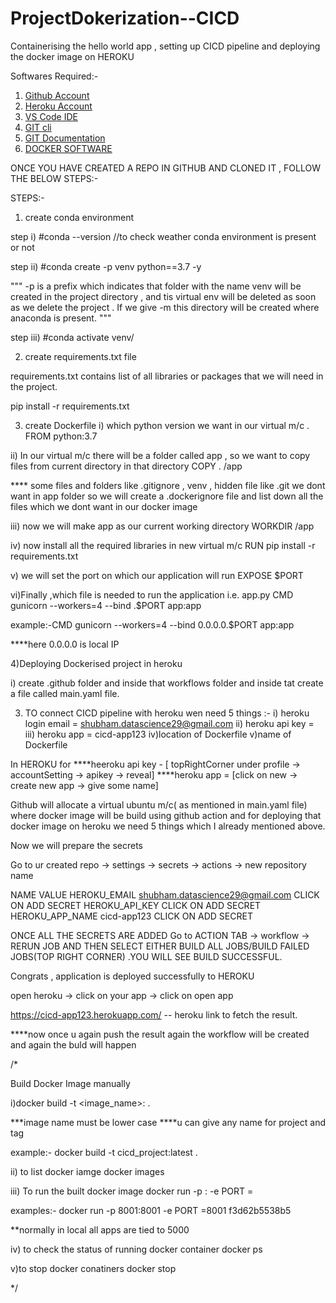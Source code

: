 # ProjectDokerization--CICD
Containerising the hello world app , setting up CICD pipeline and deploying the docker image on HEROKU





Softwares Required:-

1. [Github Account](https://github.com)
2. [Heroku Account](https://dashboard.heroku.com/login)
3. [VS Code IDE](https://code.visualstudio.com/download)
4. [GIT cli](https://git-scm.com/downloads)
5. [GIT Documentation](https://git-scm.com/docs/gittutorial)
6. [DOCKER SOFTWARE](https://docs.docker.com/desktop/install/mac-install/)


ONCE YOU HAVE CREATED A REPO IN GITHUB  AND CLONED IT , FOLLOW THE BELOW STEPS:-

STEPS:-
1) create conda environment

step i)
#conda --version  //to check weather conda environment is present or not

step ii)
#conda create -p venv python==3.7 -y

"""
-p is a prefix which indicates that folder with the name venv will be created in the project directory , and tis virtual env will be deleted as soon as we delete the project . If we give -m this directory will be created where anaconda is present.
"""

step iii)
#conda activate venv/



2) create requirements.txt file

requirements.txt contains list of all libraries or packages that we will need in the project.

pip install -r requirements.txt





3) create Dockerfile
i) which python version we want in our virtual  m/c .
FROM python:3.7

ii) In our virtual m/c there will be a folder called app , so we want to copy files from current directory in that directory
COPY . /app

**** some files and folders like .gitignore , venv , hidden file like .git we dont want in app folder so we will create a .dockerignore file and list down all the files which we dont want in our docker image

iii) now we will make app as our current working directory
WORKDIR /app

iv) now install all the required libraries in new virtual m/c
RUN pip install -r requirements.txt

v) we will set the port on which our application will run
EXPOSE $PORT

vi)Finally ,which file is needed to run the application i.e. app.py
CMD gunicorn --workers=4 --bind <ip-address>.$PORT app:app 

example:-CMD gunicorn --workers=4 --bind 0.0.0.0.$PORT app:app 

****here 0.0.0.0 is local IP




4)Deploying Dockerised project in heroku

i) create .github folder and inside that workflows folder and inside tat create a file called main.yaml file.

3) TO connect CICD pipeline with heroku wen need 5 things :-
i) heroku login email = shubham.datascience29@gmail.com
ii) heroku api key = <dont keep it public>
iii) heroku app = cicd-app123
iv)location of Dockerfile
v)name of Dockerfile

In HEROKU for
****heeroku api key - [ topRightCorner under profile ->  accountSetting -> apikey -> reveal]
****heroku app = [click on new -> create new app -> give some name]


Github will allocate a virtual ubuntu m/c( as mentioned in main.yaml file) where docker image will be build using github action and for deploying that docker image on heroku we need 5 things which I already mentioned above.

Now we will prepare the secrets

Go to ur created repo -> settings -> secrets -> actions -> new repository name 

NAME                    VALUE
HEROKU_EMAIL            shubham.datascience29@gmail.com         CLICK ON ADD SECRET
HEROKU_API_KEY          <dont keep it public>                   CLICK ON ADD SECRET
HEROKU_APP_NAME         cicd-app123                             CLICK ON ADD SECRET



ONCE ALL THE SECRETS ARE ADDED 
Go to ACTION TAB -> workflow ->  RERUN JOB AND THEN SELECT EITHER BUILD ALL JOBS/BUILD FAILED JOBS(TOP RIGHT CORNER) .YOU WILL SEE BUILD SUCCESSFUL.

Congrats , application is deployed successfully to HEROKU

open heroku -> click on your app -> click on open app

https://cicd-app123.herokuapp.com/  -- heroku link to fetch the result.

****now once u again push the result again the workflow will be created and again the buld will happen











/*

Build Docker Image manually

i)docker build -t <image_name>:<tagname> .

***image name must be lower case
****u can give any name for project and tag

example:- docker build -t cicd_project:latest .

ii) to list docker iamge
docker images

iii) To run the built docker image
docker run -p <portno>:<portno> -e PORT =<portno> <docker iamge id>

examples:- docker run -p 8001:8001 -e PORT =8001 f3d62b5538b5

**normally in local all apps are tied to 5000

iv) to check the status of running docker container
docker ps

v)to stop docker conatiners
docker stop <container id>

*/
